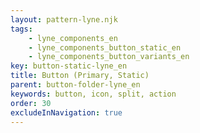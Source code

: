 ```yaml
---
layout: pattern-lyne.njk
tags: 
    - lyne_components_en
    - lyne_components_button_static_en
    - lyne_components_button_variants_en
key: button-static-lyne_en
title: Button (Primary, Static)
parent: button-folder-lyne_en
keywords: button, icon, split, action
order: 30
excludeInNavigation: true
---
```


